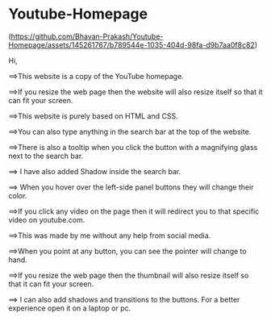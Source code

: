 # Youtube-Homepage
(https://github.com/Bhavan-Prakash/Youtube-Homepage/assets/145261767/b789544e-1035-404d-98fa-d9b7aa0f8c82)

Hi,

==>This website is a copy of the YouTube homepage.

==>If you resize the web page then the website will also resize itself so that it can fit your screen.

==>This website is purely based on HTML and CSS.

==>You can also type anything in the search bar at the top of the website.

==>There is also a tooltip when you click the button with a magnifying glass next to the search bar.

==> I have also added Shadow inside the search bar.

==> When you hover over the left-side panel buttons they will change their color.

==>If you click any video on the page then it will redirect you to that specific video on youtube.com.

==>This was made by me without any help from social media.

==>When you point at any button, you can see the pointer will change to hand.

==>If you resize the web page then the thumbnail will also resize itself so that it can fit your screen.

==> I can also add shadows and transitions to the buttons. For a better experience open it on a laptop or pc.

